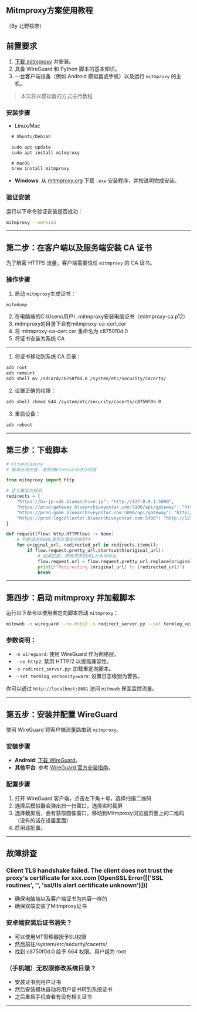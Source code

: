 ## Mitmproxy方案使用教程
（By 北野桜奈）

## 前置要求
 1. [下载 mitmproxy](https://mitmproxy.org/) 并安装。
 2. 具备 WireGuard 和 Python 脚本的基本知识。
 3. 一台客户端设备（例如 Android 模拟器或手机）以及运行 `mitmproxy` 的主机。
 >本次将以模拟器的方式进行教程
### 安装步骤
- Linux/Mac
```markdown
  # Ubuntu/Debian

  sudo apt update
  sudo apt install mitmproxy

  # macOS
  brew install mitmproxy
  ```
- **Windows**: 从 [mitmproxy.org](https://mitmproxy.org/) 下载 `.exe` 安装程序，并按说明完成安装。

### 验证安装
运行以下命令验证安装是否成功：
```bash
mitmproxy --version
```

---

## 第二步：在客户端以及服务端安装 CA 证书

为了解密 HTTPS 流量，客户端需要信任 `mitmproxy` 的 CA 证书。

### 操作步骤
 1. 启动 `mitmproxy`生成证书：
   ```bash
   mitmdump
   ```
 2. 在电脑端的C:\Users\用户\ .mitmproxy安装电脑证书（mitmproxy-ca.p12）
 3. mitmproxy的目录下会有mitmproxy-ca-cert.cer
 4. 将 mitmproxy-ca-cert.cer 重命名为 c8750f0d.0
 5. 将证书安装为系统 CA
---
 1. 将证书移动到系统 CA 目录：
   ```bash
   adb root
   adb remount
   adb shell mv /sdcard/c8750f0d.0 /system/etc/security/cacerts/
   ```
 2. 设置正确的权限：
   ```bash
   adb shell chmod 644 /system/etc/security/cacerts/c8750f0d.0
   ```
 3. 重启设备：
   ```bash
   adb reboot
   ```

---

## 第三步：下载脚本

```python
# KitanoSakura
# 脚本还没完善，请使用WireGuard进行代理

from mitmproxy import http

# 定义重定向规则
redirects = {
    "https://ba-jp-sdk.bluearchive.jp": "http://127.0.0.1:5000",
    "https://prod-gateway.bluearchiveyostar.com:5100/api/gateway": "http://127.0.0.1:5000/getEnterTicket/gateway",
    "https://prod-game.bluearchiveyostar.com:5000/api/gateway": "http://127.0.0.1:5000/api/gateway",
    "https://prod-logcollector.bluearchiveyostar.com:5300": "http://127.0.0.1:5000/game/log",
}

def request(flow: http.HTTPFlow) -> None:
    # 判断请求的URL是否在重定向规则中
    for original_url, redirected_url in redirects.items():
        if flow.request.pretty_url.startswith(original_url):
            # 如果匹配，修改请求的URL为本地地址
            flow.request.url = flow.request.pretty_url.replace(original_url, redirected_url)
            print(f"Redirecting {original_url} to {redirected_url}")
            break
```

---

## 第四步：启动 mitmproxy 并加载脚本

运行以下命令以使用重定向脚本启动 `mitmproxy`：
```bash
mitmweb -m wireguard --no-http2 -s redirect_server.py --set termlog_verbosity=warn --ignore 这里输入你的IP地址
```

### 参数说明：
- `-m wireguard`: 使用 WireGuard 作为网络层。
- `--no-http2`: 禁用 HTTP/2 以提高兼容性。
- `-s redirect_server.py`: 加载重定向脚本。
- `--set termlog_verbosity=warn`: 设置日志级别为警告。

你可以通过 `http://localhost:8081` 访问 `mitmweb` 界面监控流量。

---

## 第五步：安装并配置 WireGuard

使用 WireGuard 将客户端流量路由到 `mitmproxy`。

### 安装步骤
- **Android**: [下载 WireGuard](https://play.google.com/store/apps/details?id=com.wireguard.android)。
- **其他平台**: 参考 [WireGuard 官方安装指南](https://www.wireguard.com/install/)。

### 配置步骤
 1. 打开 WireGuard 客户端，点击左下角＋号，选择扫描二维码
 2. 选择后模拟器会弹出扫一扫窗口，选择实时截屏
 3. 选择截屏后，会有获取图像窗口，移动到Mitmproxy浏览器页面上的二维码（没有的话在设置里面）
 4. 启用该配置。

---

## 故障排查

### Client TLS handshake failed. The client does not trust the proxy's certificate for xxx.com (OpenSSL Error([('SSL routines', '', 'ssl/tls alert certificate unknown')]))
- 确保电脑端以及客户端证书为内容一样的
- 确保双端安装了Mitmproxy证书

### 安卓端安装后证书消失？
- 可以使用MT管理器授予SU权限
- 然后前往/system/etc/security/cacerts/
- 找到 c8750f0d.0 给予 664 权限。用户组为 root

### （手机端）无权限修改系统目录？
- 安装证书到用户证书
- 然后安装模块自动将用户证书转到系统证书
- 之后重启手机查看有没有相关证书
---